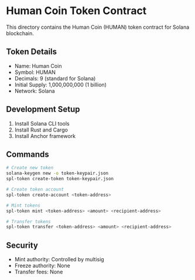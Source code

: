 # Human Coin Token Contract

This directory contains the Human Coin (HUMAN) token contract for Solana blockchain.

## Token Details
- Name: Human Coin
- Symbol: HUMAN
- Decimals: 9 (standard for Solana)
- Initial Supply: 1,000,000,000 (1 billion)
- Network: Solana

## Development Setup
1. Install Solana CLI tools
2. Install Rust and Cargo
3. Install Anchor framework

## Commands
```bash
# Create new token
solana-keygen new -o token-keypair.json
spl-token create-token token-keypair.json

# Create token account
spl-token create-account <token-address>

# Mint tokens
spl-token mint <token-address> <amount> <recipient-address>

# Transfer tokens
spl-token transfer <token-address> <amount> <recipient-address>
```

## Security
- Mint authority: Controlled by multisig
- Freeze authority: None
- Transfer fees: None
